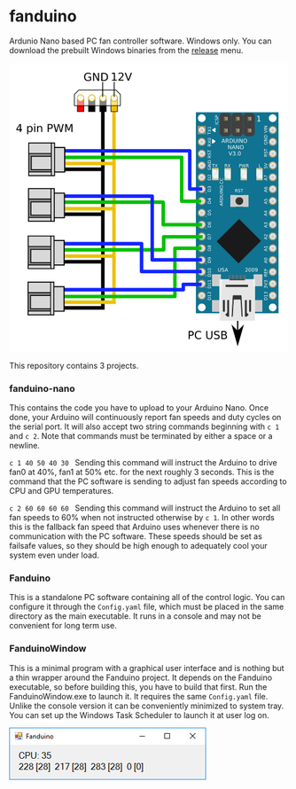 # fanduino
Ardunio Nano based PC fan controller software. Windows only. You can download the prebuilt Windows binaries from the [release](https://github.com/szarvas/fanduino/releases) menu.

![Fanduino Hardware Schematic](/documentation/fanduino-hw.png)

This repository contains 3 projects.

### fanduino-nano

This contains the code you have to upload to your Arduino Nano. Once done, your Arduino will continuously report fan speeds and duty cycles on the serial port. It will also accept two string commands beginning with `c 1` and `c 2`. Note that commands must be terminated by either a space or a newline.

`c 1 40 50 40 30 ` Sending this command will instruct the Arduino to drive fan0 at 40%, fan1 at 50% etc. for the next roughly 3 seconds. This is the command that the PC software is sending to adjust fan speeds according to CPU and GPU temperatures.

`c 2 60 60 60 60 ` Sending this command will instruct the Arduino to set all fan speeds to 60% when not instructed otherwise by `c 1`. In other words this is the fallback fan speed that Arduino uses whenever there is no communication with the PC software. These speeds should be set as failsafe values, so they should be high enough to adequately cool your system even under load.


### Fanduino

This is a standalone PC software containing all of the control logic. You can configure it through the `Config.yaml` file, which must be placed in the same directory as the main executable. It runs in a console and may not be convenient for long term use.


### FanduinoWindow

This is a minimal program with a graphical user interface and is nothing but a thin wrapper around the Fanduino project. It depends on the Fanduino executable, so before building this, you have to build that first. Run the FanduinoWindow.exe to launch it. It requires the same `Config.yaml` file. Unlike the console version it can be conveniently minimized to system tray. You can set up the Windows Task Scheduler to launch it at user log on.

![Fanduino Hardware Schematic](/documentation/gui.png)
